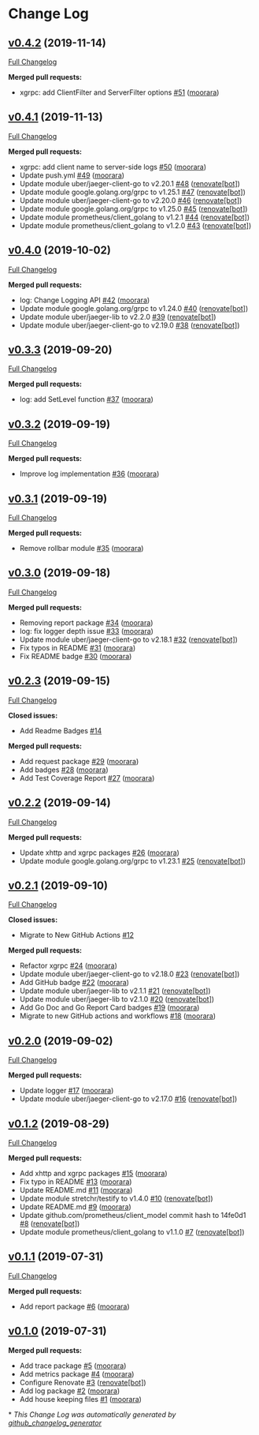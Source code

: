 # Change Log

## [v0.4.2](https://github.com/moorara/observe/tree/v0.4.2) (2019-11-14)
[Full Changelog](https://github.com/moorara/observe/compare/v0.4.1...v0.4.2)

**Merged pull requests:**

- xgrpc: add ClientFilter and ServerFilter options [\#51](https://github.com/moorara/observe/pull/51) ([moorara](https://github.com/moorara))

## [v0.4.1](https://github.com/moorara/observe/tree/v0.4.1) (2019-11-13)
[Full Changelog](https://github.com/moorara/observe/compare/v0.4.0...v0.4.1)

**Merged pull requests:**

- xgrpc: add client name to server-side logs [\#50](https://github.com/moorara/observe/pull/50) ([moorara](https://github.com/moorara))
- Update push.yml [\#49](https://github.com/moorara/observe/pull/49) ([moorara](https://github.com/moorara))
- Update module uber/jaeger-client-go to v2.20.1 [\#48](https://github.com/moorara/observe/pull/48) ([renovate[bot]](https://github.com/apps/renovate))
- Update module google.golang.org/grpc to v1.25.1 [\#47](https://github.com/moorara/observe/pull/47) ([renovate[bot]](https://github.com/apps/renovate))
- Update module uber/jaeger-client-go to v2.20.0 [\#46](https://github.com/moorara/observe/pull/46) ([renovate[bot]](https://github.com/apps/renovate))
- Update module google.golang.org/grpc to v1.25.0 [\#45](https://github.com/moorara/observe/pull/45) ([renovate[bot]](https://github.com/apps/renovate))
- Update module prometheus/client\_golang to v1.2.1 [\#44](https://github.com/moorara/observe/pull/44) ([renovate[bot]](https://github.com/apps/renovate))
- Update module prometheus/client\_golang to v1.2.0 [\#43](https://github.com/moorara/observe/pull/43) ([renovate[bot]](https://github.com/apps/renovate))

## [v0.4.0](https://github.com/moorara/observe/tree/v0.4.0) (2019-10-02)
[Full Changelog](https://github.com/moorara/observe/compare/v0.3.3...v0.4.0)

**Merged pull requests:**

- log: Change Logging API [\#42](https://github.com/moorara/observe/pull/42) ([moorara](https://github.com/moorara))
- Update module google.golang.org/grpc to v1.24.0 [\#40](https://github.com/moorara/observe/pull/40) ([renovate[bot]](https://github.com/apps/renovate))
- Update module uber/jaeger-lib to v2.2.0 [\#39](https://github.com/moorara/observe/pull/39) ([renovate[bot]](https://github.com/apps/renovate))
- Update module uber/jaeger-client-go to v2.19.0 [\#38](https://github.com/moorara/observe/pull/38) ([renovate[bot]](https://github.com/apps/renovate))

## [v0.3.3](https://github.com/moorara/observe/tree/v0.3.3) (2019-09-20)
[Full Changelog](https://github.com/moorara/observe/compare/v0.3.2...v0.3.3)

**Merged pull requests:**

- log: add SetLevel function [\#37](https://github.com/moorara/observe/pull/37) ([moorara](https://github.com/moorara))

## [v0.3.2](https://github.com/moorara/observe/tree/v0.3.2) (2019-09-19)
[Full Changelog](https://github.com/moorara/observe/compare/v0.3.1...v0.3.2)

**Merged pull requests:**

- Improve log implementation [\#36](https://github.com/moorara/observe/pull/36) ([moorara](https://github.com/moorara))

## [v0.3.1](https://github.com/moorara/observe/tree/v0.3.1) (2019-09-19)
[Full Changelog](https://github.com/moorara/observe/compare/v0.3.0...v0.3.1)

**Merged pull requests:**

- Remove rollbar module [\#35](https://github.com/moorara/observe/pull/35) ([moorara](https://github.com/moorara))

## [v0.3.0](https://github.com/moorara/observe/tree/v0.3.0) (2019-09-18)
[Full Changelog](https://github.com/moorara/observe/compare/v0.2.3...v0.3.0)

**Merged pull requests:**

- Removing report package [\#34](https://github.com/moorara/observe/pull/34) ([moorara](https://github.com/moorara))
- log: fix logger depth issue [\#33](https://github.com/moorara/observe/pull/33) ([moorara](https://github.com/moorara))
- Update module uber/jaeger-client-go to v2.18.1 [\#32](https://github.com/moorara/observe/pull/32) ([renovate[bot]](https://github.com/apps/renovate))
- Fix typos in README [\#31](https://github.com/moorara/observe/pull/31) ([moorara](https://github.com/moorara))
- Fix README badge [\#30](https://github.com/moorara/observe/pull/30) ([moorara](https://github.com/moorara))

## [v0.2.3](https://github.com/moorara/observe/tree/v0.2.3) (2019-09-15)
[Full Changelog](https://github.com/moorara/observe/compare/v0.2.2...v0.2.3)

**Closed issues:**

- Add Readme Badges [\#14](https://github.com/moorara/observe/issues/14)

**Merged pull requests:**

- Add request package [\#29](https://github.com/moorara/observe/pull/29) ([moorara](https://github.com/moorara))
- Add badges [\#28](https://github.com/moorara/observe/pull/28) ([moorara](https://github.com/moorara))
- Add Test Coverage Report [\#27](https://github.com/moorara/observe/pull/27) ([moorara](https://github.com/moorara))

## [v0.2.2](https://github.com/moorara/observe/tree/v0.2.2) (2019-09-14)
[Full Changelog](https://github.com/moorara/observe/compare/v0.2.1...v0.2.2)

**Merged pull requests:**

- Update xhttp and xgrpc packages [\#26](https://github.com/moorara/observe/pull/26) ([moorara](https://github.com/moorara))
- Update module google.golang.org/grpc to v1.23.1 [\#25](https://github.com/moorara/observe/pull/25) ([renovate[bot]](https://github.com/apps/renovate))

## [v0.2.1](https://github.com/moorara/observe/tree/v0.2.1) (2019-09-10)
[Full Changelog](https://github.com/moorara/observe/compare/v0.2.0...v0.2.1)

**Closed issues:**

- Migrate to New GitHub Actions [\#12](https://github.com/moorara/observe/issues/12)

**Merged pull requests:**

- Refactor xgrpc [\#24](https://github.com/moorara/observe/pull/24) ([moorara](https://github.com/moorara))
- Update module uber/jaeger-client-go to v2.18.0 [\#23](https://github.com/moorara/observe/pull/23) ([renovate[bot]](https://github.com/apps/renovate))
- Add GitHub badge [\#22](https://github.com/moorara/observe/pull/22) ([moorara](https://github.com/moorara))
- Update module uber/jaeger-lib to v2.1.1 [\#21](https://github.com/moorara/observe/pull/21) ([renovate[bot]](https://github.com/apps/renovate))
- Update module uber/jaeger-lib to v2.1.0 [\#20](https://github.com/moorara/observe/pull/20) ([renovate[bot]](https://github.com/apps/renovate))
- Add Go Doc and Go Report Card badges [\#19](https://github.com/moorara/observe/pull/19) ([moorara](https://github.com/moorara))
- Migrate to new GitHub actions and workflows [\#18](https://github.com/moorara/observe/pull/18) ([moorara](https://github.com/moorara))

## [v0.2.0](https://github.com/moorara/observe/tree/v0.2.0) (2019-09-02)
[Full Changelog](https://github.com/moorara/observe/compare/v0.1.2...v0.2.0)

**Merged pull requests:**

- Update logger [\#17](https://github.com/moorara/observe/pull/17) ([moorara](https://github.com/moorara))
- Update module uber/jaeger-client-go to v2.17.0 [\#16](https://github.com/moorara/observe/pull/16) ([renovate[bot]](https://github.com/apps/renovate))

## [v0.1.2](https://github.com/moorara/observe/tree/v0.1.2) (2019-08-29)
[Full Changelog](https://github.com/moorara/observe/compare/v0.1.1...v0.1.2)

**Merged pull requests:**

- Add xhttp and xgrpc packages [\#15](https://github.com/moorara/observe/pull/15) ([moorara](https://github.com/moorara))
- Fix typo in README [\#13](https://github.com/moorara/observe/pull/13) ([moorara](https://github.com/moorara))
- Update README.md [\#11](https://github.com/moorara/observe/pull/11) ([moorara](https://github.com/moorara))
- Update module stretchr/testify to v1.4.0 [\#10](https://github.com/moorara/observe/pull/10) ([renovate[bot]](https://github.com/apps/renovate))
- Update README.md [\#9](https://github.com/moorara/observe/pull/9) ([moorara](https://github.com/moorara))
- Update github.com/prometheus/client\_model commit hash to 14fe0d1 [\#8](https://github.com/moorara/observe/pull/8) ([renovate[bot]](https://github.com/apps/renovate))
- Update module prometheus/client\_golang to v1.1.0 [\#7](https://github.com/moorara/observe/pull/7) ([renovate[bot]](https://github.com/apps/renovate))

## [v0.1.1](https://github.com/moorara/observe/tree/v0.1.1) (2019-07-31)
[Full Changelog](https://github.com/moorara/observe/compare/v0.1.0...v0.1.1)

**Merged pull requests:**

- Add report package [\#6](https://github.com/moorara/observe/pull/6) ([moorara](https://github.com/moorara))

## [v0.1.0](https://github.com/moorara/observe/tree/v0.1.0) (2019-07-31)
**Merged pull requests:**

- Add trace package [\#5](https://github.com/moorara/observe/pull/5) ([moorara](https://github.com/moorara))
- Add metrics package [\#4](https://github.com/moorara/observe/pull/4) ([moorara](https://github.com/moorara))
- Configure Renovate [\#3](https://github.com/moorara/observe/pull/3) ([renovate[bot]](https://github.com/apps/renovate))
- Add log package [\#2](https://github.com/moorara/observe/pull/2) ([moorara](https://github.com/moorara))
- Add house keeping files [\#1](https://github.com/moorara/observe/pull/1) ([moorara](https://github.com/moorara))



\* *This Change Log was automatically generated by [github_changelog_generator](https://github.com/skywinder/Github-Changelog-Generator)*
